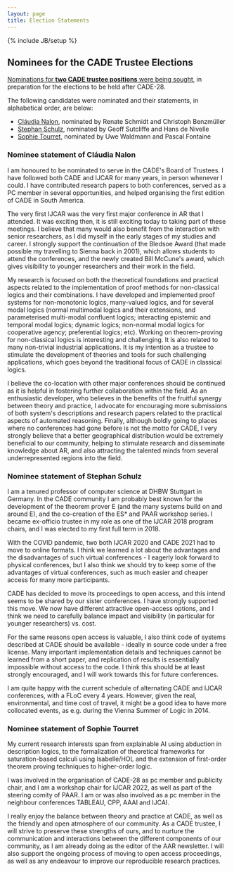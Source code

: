 ```yaml
---
layout: page
title: Election Statements
---
```

{% include JB/setup %}

<h2>Nominees for the CADE Trustee Elections</h2>

<p>
  <a href="http://aarinc.org/Newsletters/135-2021-07.html#election">Nominations for <b>two CADE trustee positions</b> were being
  sought</a>, in preparation for the elections to be held
  after CADE-28.
</p>

<p>The following candidates were nominated and their statements, in alphabetical order, are below:</p>
<ul>
  <li><a href="#claudia">Cl&aacute;udia Nalon</a>, nominated by Renate Schmidt and Christoph Benzm&uuml;ller</li>
  <li><a href="#stephan">Stephan Schulz</a>, nominated by Geoff Sutcliffe and Hans de Nivelle</li>
  <li><a href="#sophie">Sophie Tourret</a>, nominated by Uwe Waldmann and Pascal Fontaine</li>
</ul>

<h3 id="claudia">Nominee statement of Cl&aacute;udia Nalon</h3>

<p>
I am honoured to be nominated to serve in the CADE's Board of Trustees. I have followed both CADE and IJCAR for many years, in person whenever I could. I have contributed research papers to both conferences, served as a PC member in several opportunities, and helped organising the first edition of CADE in South America.
</p>

<p>
The very first IJCAR was the very first major conference in AR that I attended. It was exciting then, it is still exciting today to taking part of these meetings. I believe that many would also benefit from the interaction with senior researchers, as I did myself in the early stages of my studies and career. I strongly support the continuation of the Bledsoe Award (that made possible my travelling to Sienna back in 2001), which allows students to attend the conferences, and the newly created Bill McCune's award, which gives visibility to younger researchers and their work in the field.
</p>

<p>
My research is focused on both the theoretical foundations and practical aspects related to the implementation of proof methods for non-classical logics and their combinations. I have developed and implemented proof systems for non-monotonic logics, many-valued logics, and for several modal logics (normal multimodal logics and their extensions, and parameterised multi-modal confluent logics; interacting epistemic and temporal modal logics; dynamic logics; non-normal modal logics for cooperative agency; preferential logics; etc). Working on theorem-proving for non-classical logics is interesting and challenging. It is also related to many non-trivial industrial applications. It is my intention as a trustee to stimulate the development of theories and tools for such challenging applications, which goes beyond the traditional focus of CADE in classical logics.
</p>

<p>
I believe the co-location with other major conferences should be continued as it is helpful in fostering further collaboration within the field. As an enthusiastic developer, who believes in the benefits of the fruitful synergy between theory and practice, I advocate for encouraging more submissions of both system's descriptions and research papers related to the practical aspects of automated reasoning. Finally, although boldly going to places where no conferences had gone before is not the motto for CADE, I very strongly believe that a better geographical distribution would be extremely beneficial to our community, helping to stimulate research and disseminate knowledge about AR, and also attracting the talented minds from several underrepresented regions into the field.
</p>


<h3 id="stephan">Nominee statement of Stephan Schulz</h3>

<p>
I am a tenured professor of computer science at DHBW Stuttgart in
Germany. In the CADE community I am probably best known for the
development of the theorem prover E (and the many systems build on and
around E), and the co-creation of the ES* and PAAR workshop series. I
became ex-officio trustee in my role as one of the IJCAR 2018 program
chairs, and I was elected to my first full term in 2018.
</p>

<p>
With the COVID pandemic, two both IJCAR 2020 and CADE 2021 had to move
to online formats. I think we learned a lot about the advantages and
the disadvantages of such virtual conferences - I eagerly look forward
to physical conferences, but I also think we should try to keep some
of the advantages of virtual conferences, such as much easier and
cheaper access for many more participants.
</p>

<p>
CADE has decided to move its proceedings to open access, and this
intend seems to be shared by our sister conferences. I have strongly
supported this move. We now have different attractive open-access
options, and I think we need to carefully balance impact and visibility
(in particular for younger researchers) vs. cost.
</p>

<p>
For the same reasons open access is valuable, I also think code of
systems described at CADE should be available - ideally in source code
under a free license. Many important implementation details and
techniques cannot be learned from a short paper, and replication of
results is essentially impossible without access to the code. I think
this should be at least strongly encouraged, and I will work towards
this for future conferences.
</p>

<p>
I am quite happy with the current schedule of alternating CADE and
IJCAR conferences, with a FLoC every 4 years. However, given the real,
environmental, and time cost of travel, it might be a good idea to
have more collocated events, as e.g. during the Vienna Summer of Logic
in 2014.
</p>

<h3 id="sophie">Nominee statement of Sophie Tourret</h3>

<p>
My current research interests span from explainable AI using abduction in description logics, to the formalization of theoretical frameworks for saturation-based calculi using Isabelle/HOL and the extension of first-order theorem proving techniques to higher-order logic.
</p>

<p>
I was involved in the organisation of CADE-28 as pc member and publicity chair, and I am a workshop chair for IJCAR 2022, as well as part of the steering comity of PAAR. I am or was also involved as a pc member in the neighbour conferences TABLEAU, CPP, AAAI and IJCAI.
</p>

<p>
I really enjoy the balance between theory and practice at CADE, as well as the friendly and open atmosphere of our community. As a CADE trustee, I will strive to preserve these strengths of ours, and to nurture the communication and interactions between the different components of our community, as I am already doing as the editor of the AAR newsletter. I will also support the ongoing process of moving to open access proceedings, as well as any endeavour to improve our reproducible research practices.
</p>

